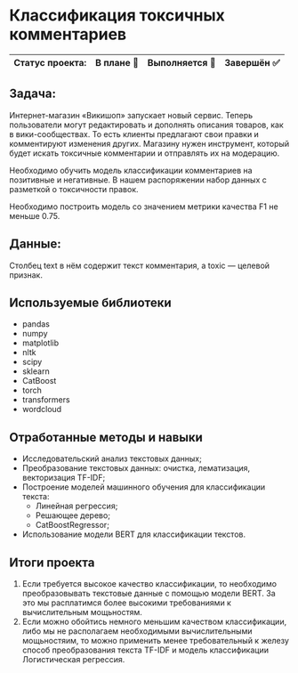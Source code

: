 # Классификация токсичных комментариев

Статус проекта: | В плане :black_square_button: | Выполняется :black_square_button: | Завершён :white_check_mark: | 
:------------ | :-------------| :-------------| :-------------

## Задача:

Интернет-магазин «Викишоп» запускает новый сервис. Теперь пользователи могут редактировать и дополнять описания товаров, как в вики-сообществах. То есть клиенты предлагают свои правки и комментируют изменения других. Магазину нужен инструмент, который будет искать токсичные комментарии и отправлять их на модерацию.

Необходимо обучить модель классификации комментариев на позитивные и негативные. В нашем распоряжении набор данных с разметкой о токсичности правок.

Необходимо построить модель со значением метрики качества F1 не меньше 0.75.

## Данные:

Столбец text в нём содержит текст комментария, а toxic — целевой признак.


## Используемые библиотеки
- pandas
- numpy
- matplotlib
- nltk
- scipy
- sklearn
- CatBoost
- torch
- transformers
- wordcloud 

## Отработанные методы и навыки
- Исследовательский анализ текстовых данных;
- Преобразование текстовых данных: очистка, лематизация, векторизация TF-IDF;
- Построение моделей машинного обучения для классификации текста:
  - Линейная регрессия;
  - Решающее дерево;
  - CatBoostRegressor;
- Использование модели BERT для классификации текстов.

## Итоги проекта

1. Если требуется высокое качество классификации, то необходимо преобразовывать текстовые данные с помощью модели BERT. За это мы расплатимся более высокими требованиями к вычислительным мощьностям.
2. Если можно обойтись немного меньшим качеством классификации, либо мы не располагаем необходимыми вычислительными мощьностяим, то можно применить менее требовательный к железу способ преобразования текста TF-IDF и модель классификации Логистическая регрессия.

